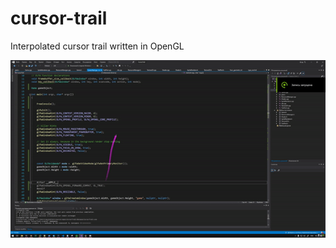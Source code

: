 # cursor-trail
Interpolated cursor trail written in OpenGL

![alt text](https://github.com/nayutalienx/cursor-trail/blob/master/cursor_trail.gif?raw=true)

